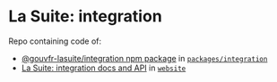 # La Suite: integration

Repo containing code of:

- [@gouvfr-lasuite/integration npm package](https://www.npmjs.com/package/@gouvfr-lasuite/integration) in [`packages/integration`](./packages/integration/)
- [La Suite: integration docs and API](https://integration.lasuite.numerique.gouv.fr/) in [`website`](./website/)
